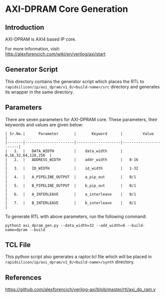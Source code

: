 # AXI-DPRAM Core Generation 
## Introduction

AXI-DPRAM is AXI4 based IP core.

For more information, visit: http://alexforencich.com/wiki/en/verilog/axi/start

## Generator Script
This directory contains the generator script which places the RTL to `rapidsilicon/ip/axi_dpram/v1_0/<build-name>/src` directory and generates its wrapper in the same directory. 

## Parameters
There are seven parameters for AXI-DPRAM core. These parameters, their keywords and values are given below:

    | Sr.No.|      Parameter       |       Keyword      |         Value         |
    |-------|----------------------|--------------------|-----------------------|
    |   1.  |   DATA_WIDTH         |    data_width      |   8,16,32,64,128,256  |
    |   2.  |   ADDRESS_WIDTH      |    addr_width      |   8-16                |
    |   3.  |   ID_WIDTH           |    id_width        |   1-32                |
    |   4.  |   A_PIPELINE_OUTPUT  |    a_pip_out       |   0/1                 |
    |   5.  |   B_PIPELINE_OUTPUT  |    b_pip_out       |   0/1                 |
    |   6.  |   A_INTERLEAVE       |    a_interleave    |   0/1                 |
    |   7.  |   B_INTERLEAVE       |    b_interleave    |   0/1                 |


To generate RTL with above parameters, run the following command:
```
python3 axi_dpram_gen.py --data_width=32 --add_width=8 --build-name=dpram --build
```

## TCL File

This python script also generates a raptor.tcl file which will be placed in `rapidsilicon/ip/axi_dpram/v1_0/<build-name>/synth` directory.


## References

https://github.com/alexforencich/verilog-axi/blob/master/rtl/axi_dp_ram.v